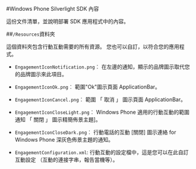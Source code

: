 <properties 
    pageTitle="Windows Phone Silverlight SDK 內容" 
    description="瞭解有關 Windows Phone Silverlight SDK 的內容的 Azure 行動互動"                     
    services="mobile-engagement" 
    documentationCenter="mobile" 
    authors="piyushjo" 
    manager="dwrede"
    editor="" />

<tags 
    ms.service="mobile-engagement" 
    ms.workload="mobile" 
    ms.tgt_pltfrm="mobile-windows-phone"
    ms.devlang="na"
    ms.topic="article"
    ms.date="08/19/2016" 
    ms.author="piyushjo" />
    
#<a name="windows-phone-silverlight-sdk-content"></a>Windows Phone Silverlight SDK 內容

這份文件清單，並說明部署 SDK 應用程式中的內容。

##<a name="the-resources-folder"></a>`/Resources`資料夾 

這個資料夾包含行動互動需要的所有資源。 您也可以自訂，以符合您的應用程式。

- `EngagementIconNotification.png`︰ 在左邊的通知，顯示的品牌圖示取代您的品牌圖示來此項目。

- `EngagementIconOk.png`︰ 範圍"Ok"圖示頁面 ApplicationBar。
 
- `EngagementIconCancel.png`︰ 範圍 「 取消 」 圖示頁面 ApplicationBar。
 
- `EngagementIconCloseLight.png`︰ Windows Phone 適用的行動互動的範圍通知 「 關閉 」 圖示精簡佈景主題]。
 
- `EngagementIconCloseDark.png`︰ 行動電話的互動 [關閉] 圖示連絡 for Windows Phone 深灰色佈景主題的通知。

- `EngagementConfiguration.xml`: 行動互動的設定檔中，這是您可以在此自訂互動設定 （互動的連接字串，報告當機等）。
 
